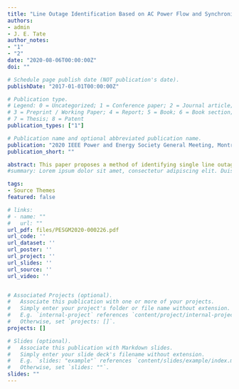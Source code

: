 ```yaml
---
title: "Line Outage Identification Based on AC Power Flow and Synchronized Measurements"
authors:
- admin
- J. E. Tate
author_notes:
- "1"
- "2"
date: "2020-08-06T00:00:00Z"
doi: ""

# Schedule page publish date (NOT publication's date).
publishDate: "2017-01-01T00:00:00Z"

# Publication type.
# Legend: 0 = Uncategorized; 1 = Conference paper; 2 = Journal article;
# 3 = Preprint / Working Paper; 4 = Report; 5 = Book; 6 = Book section;
# 7 = Thesis; 8 = Patent
publication_types: ["1"]

# Publication name and optional abbreviated publication name.
publication: "2020 IEEE Power and Energy Society General Meeting, Montreal, Canda"
publication_short: ""

abstract: This paper proposes a method of identifying single line outages in power systems based on phasor measurement unit (PMU) measurements and ac power flow models. In addition to the main identification algorithm, a rejection filter is introduced so that the preliminary identified results can be further processed and categorized into three types: correctly identified, misidentified and inconclusive (including correct-filtered and misidentified-filtered). The methods are systematically tested using test systems of various sizes for various PMU placements, and the results show that the proposed identification algorithm has a high identification accuracy and the proposed rejection filter is able to reduce the misidentified rate without significantly increasing the number of inconclusive cases.# Summary. An optional shortened abstract.
#summary: Lorem ipsum dolor sit amet, consectetur adipiscing elit. Duis posuere tellus ac convallis placerat. Proin tincidunt magna sed ex sollicitudin condimentum.

tags:
- Source Themes
featured: false

# links:
# - name: ""
#   url: ""
url_pdf: files/PESGM2020-000226.pdf
url_code: ''
url_dataset: ''
url_poster: ''
url_project: ''
url_slides: ''
url_source: ''
url_video: ''


# Associated Projects (optional).
#   Associate this publication with one or more of your projects.
#   Simply enter your project's folder or file name without extension.
#   E.g. `internal-project` references `content/project/internal-project/index.md`.
#   Otherwise, set `projects: []`.
projects: []

# Slides (optional).
#   Associate this publication with Markdown slides.
#   Simply enter your slide deck's filename without extension.
#   E.g. `slides: "example"` references `content/slides/example/index.md`.
#   Otherwise, set `slides: ""`.
slides: ""
---
```


<!-- {{% alert note %}}
Click the *Cite* button above to demo the feature to enable visitors to import publication metadata into their reference management software.
{{% /alert %}}

{{% alert note %}}
Click the *Slides* button above to demo Academic's Markdown slides feature.
{{% /alert %}}

Supplementary notes can be added here, including [code and math](https://sourcethemes.com/academic/docs/writing-markdown-latex/).
 -->